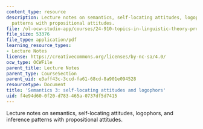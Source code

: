 ```yaml
---
content_type: resource
description: Lecture notes on semantics, self-locating attitudes, logophors, and inference
  patterns with propositional attitudes.
file: /ol-ocw-studio-app/courses/24-910-topics-in-linguistic-theory-propositional-attitudes-spring-2009/f4e94d600f20d783465a0737df5d7415_MIT24_910s09_lec04.pdf
file_size: 53376
file_type: application/pdf
learning_resource_types:
- Lecture Notes
license: https://creativecommons.org/licenses/by-nc-sa/4.0/
ocw_type: OCWFile
parent_title: Lecture Notes
parent_type: CourseSection
parent_uid: e3aff43c-3ccd-fa61-68cd-8a901e094528
resourcetype: Document
title: 'Semantics 3: self-locating attitudes and logophors'
uid: f4e94d60-0f20-d783-465a-0737df5d7415
---
```

Lecture notes on semantics, self-locating attitudes, logophors, and inference patterns with propositional attitudes.